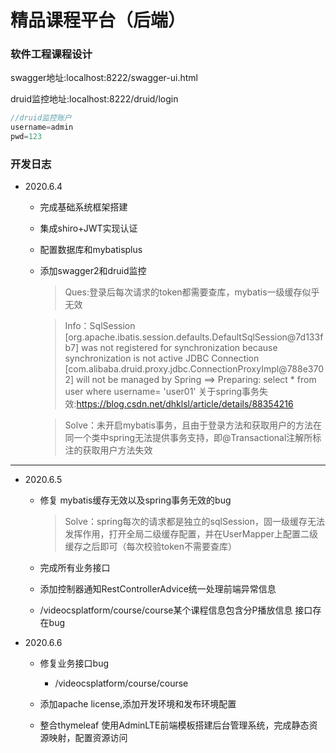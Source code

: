 
# 精品课程平台（后端）

### 软件工程课程设计
swagger地址:localhost:8222/swagger-ui.html

druid监控地址:localhost:8222/druid/login

```javascript
//druid监控账户
username=admin
pwd=123
```

### 开发日志

- 2020.6.4

    - 完成基础系统框架搭建
    
    - 集成shiro+JWT实现认证
    
    - 配置数据库和mybatisplus
    
    - 添加swagger2和druid监控
    
        >Ques:登录后每次请求的token都需要查库，mybatis一级缓存似乎无效
        
        >Info：SqlSession [org.apache.ibatis.session.defaults.DefaultSqlSession@7d133fb7] was not registered for synchronization because synchronization is not active
              JDBC Connection [com.alibaba.druid.proxy.jdbc.ConnectionProxyImpl@788e3702] will not be managed by Spring
              ==>  Preparing: select * from user where username= 'user01' 
             关于spring事务失效:https://blog.csdn.net/dhklsl/article/details/88354216
        
        >Solve：未开启mybatis事务，且由于登录方法和获取用户的方法在同一个类中spring无法提供事务支持，即@Transactional注解所标注的获取用户方法失效
---

- 2020.6.5
    -  修复 mybatis缓存无效以及spring事务无效的bug
    
        >Solve：spring每次的请求都是独立的sqlSession，固一级缓存无法发挥作用，打开全局二级缓存配置，并在UserMapper上配置二级缓存之后即可（每次校验token不需要查库）
    
    - 完成所有业务接口
    - 添加控制器通知RestControllerAdvice统一处理前端异常信息
    - /videocsplatform/course/course某个课程信息包含分P播放信息   接口存在bug
    
- 2020.6.6
    - 修复业务接口bug
        - /videocsplatform/course/course
        
    - 添加apache license,添加开发环境和发布环境配置

    - 整合thymeleaf 使用AdminLTE前端模板搭建后台管理系统，完成静态资源映射，配置资源访问